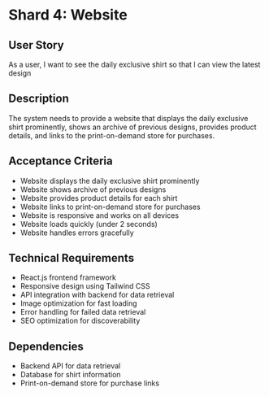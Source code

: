 # Shard 4: Website

## User Story
As a user, I want to see the daily exclusive shirt so that I can view the latest design

## Description
The system needs to provide a website that displays the daily exclusive shirt prominently, shows an archive of previous designs, provides product details, and links to the print-on-demand store for purchases.

## Acceptance Criteria
- Website displays the daily exclusive shirt prominently
- Website shows archive of previous designs
- Website provides product details for each shirt
- Website links to print-on-demand store for purchases
- Website is responsive and works on all devices
- Website loads quickly (under 2 seconds)
- Website handles errors gracefully

## Technical Requirements
- React.js frontend framework
- Responsive design using Tailwind CSS
- API integration with backend for data retrieval
- Image optimization for fast loading
- Error handling for failed data retrieval
- SEO optimization for discoverability

## Dependencies
- Backend API for data retrieval
- Database for shirt information
- Print-on-demand store for purchase links